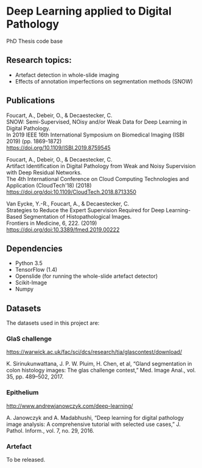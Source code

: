 # Deep Learning applied to Digital Pathology
PhD Thesis code base

## Research topics:

* Artefact detection in whole-slide imaging
* Effects of annotation imperfections on segmentation methods (SNOW)

## Publications

Foucart, A., Debeir, O., & Decaestecker, C. <br />
SNOW: Semi-Supervised, NOisy and/or Weak Data for Deep Learning in Digital Pathology. <br />
In 2019 IEEE 16th International Symposium on Biomedical Imaging (ISBI 2019) (pp. 1869-1872) <br />
https://doi.org/10.1109/ISBI.2019.8759545

Foucart, A., Debeir, O., & Decaestecker, C. <br />
Artifact Identification in Digital Pathology from Weak and Noisy Supervision with Deep Residual Networks. <br />
The 4th International Conference on Cloud Computing Technologies and Application (CloudTech'18) (2018) <br />
https://doi.org/doi:10.1109/CloudTech.2018.8713350

Van Eycke, Y.-R., Foucart, A., & Decaestecker, C. <br />
Strategies to Reduce the Expert Supervision Required for Deep Learning-Based Segmentation of Histopathological Images. <br />
Frontiers in Medicine, 6, 222. (2019)<br />
https://doi.org/doi:10.3389/fmed.2019.00222

## Dependencies

* Python 3.5
* TensorFlow (1.4)
* Openslide (for running the whole-slide artefact detector)
* Scikit-Image
* Numpy

## Datasets

The datasets used in this project are:

### GlaS challenge

https://warwick.ac.uk/fac/sci/dcs/research/tia/glascontest/download/

K. Sirinukunwattana, J. P. W. Pluim, H. Chen, et al,  “Gland segmentation in colon histology images: The glas challenge contest,” 
Med. Image Anal., vol. 35, pp. 489–502, 2017.

### Epithelium

http://www.andrewjanowczyk.com/deep-learning/

A. Janowczyk and A. Madabhushi, “Deep learning for digital pathology image analysis: A comprehensive tutorial with selected use cases,” 
J. Pathol. Inform., vol. 7, no. 29, 2016.

### Artefact

To be released.
